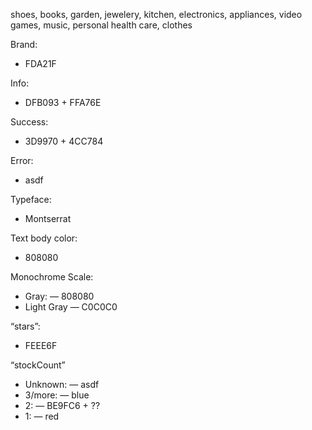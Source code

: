 shoes, books, garden, jewelery, kitchen, electronics, appliances, video games, music, personal health care, clothes

Brand:
- FDA21F

Info:
- DFB093 + FFA76E

Success:
- 3D9970 + 4CC784

Error:
- asdf
	
Typeface:
- Montserrat

Text body color: 
- 808080

Monochrome Scale:
- Gray:
— 808080
- Light Gray
— C0C0C0

“stars”:
- FEEE6F

“stockCount”
- Unknown:
— asdf
- 3/more:
— blue
- 2:
—	BE9FC6 + ??
- 1:
—	red
